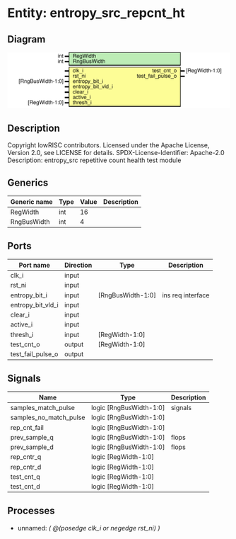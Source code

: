 # Entity: entropy_src_repcnt_ht
## Diagram
![Diagram](entropy_src_repcnt_ht.svg "Diagram")
## Description
Copyright lowRISC contributors.
 Licensed under the Apache License, Version 2.0, see LICENSE for details.
 SPDX-License-Identifier: Apache-2.0
 Description: entropy_src repetitive count health test module
 
## Generics
| Generic name | Type | Value | Description |
| ------------ | ---- | ----- | ----------- |
| RegWidth     | int  | 16    |             |
| RngBusWidth  | int  | 4     |             |
## Ports
| Port name         | Direction | Type              | Description       |
| ----------------- | --------- | ----------------- | ----------------- |
| clk_i             | input     |                   |                   |
| rst_ni            | input     |                   |                   |
| entropy_bit_i     | input     | [RngBusWidth-1:0] | ins req interface |
| entropy_bit_vld_i | input     |                   |                   |
| clear_i           | input     |                   |                   |
| active_i          | input     |                   |                   |
| thresh_i          | input     | [RegWidth-1:0]    |                   |
| test_cnt_o        | output    | [RegWidth-1:0]    |                   |
| test_fail_pulse_o | output    |                   |                   |
## Signals
| Name                   | Type                    | Description |
| ---------------------- | ----------------------- | ----------- |
| samples_match_pulse    | logic [RngBusWidth-1:0] | signals     |
| samples_no_match_pulse | logic [RngBusWidth-1:0] |             |
| rep_cnt_fail           | logic [RngBusWidth-1:0] |             |
| prev_sample_q          | logic [RngBusWidth-1:0] | flops       |
| prev_sample_d          | logic [RngBusWidth-1:0] | flops       |
| rep_cntr_q             | logic [RegWidth-1:0]    |             |
| rep_cntr_d             | logic [RegWidth-1:0]    |             |
| test_cnt_q             | logic [RegWidth-1:0]    |             |
| test_cnt_d             | logic [RegWidth-1:0]    |             |
## Processes
- unnamed: _( @(posedge clk_i or negedge rst_ni) )_

